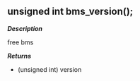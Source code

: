 ## unsigned int bms_version();


***Description***

free bms


***Returns***

* (unsigned int) version
